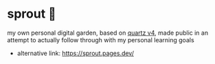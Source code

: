 # sprout 🌱
my own personal digital garden, based on [quartz v4](https://github.com/jackyzha0/quartz/tree/v4), made public in an attempt to actually follow through with my personal learning goals
- alternative link: https://sprout.pages.dev/

